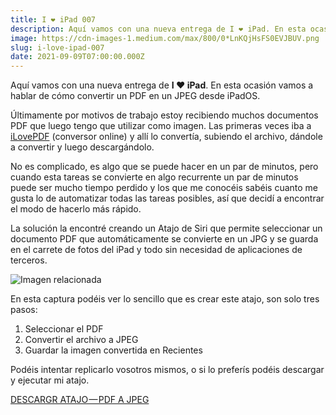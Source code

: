 ```yaml
---
title: I ❤️ iPad 007
description: Aquí vamos con una nueva entrega de I ❤️ iPad. En esta ocasión vamos a hablar de cómo convertir un PDF en un JPEG desde iPadOS.
image: https://cdn-images-1.medium.com/max/800/0*LnKQjHsFS0EVJBUV.png
slug: i-love-ipad-007
date: 2021-09-09T07:00:00.000Z
---
```


Aquí vamos con una nueva entrega de **I ❤️ iPad**. En esta ocasión vamos a hablar de cómo convertir un PDF en un JPEG desde iPadOS.

Últimamente por motivos de trabajo estoy recibiendo muchos documentos PDF que luego tengo que utilizar como imagen. Las primeras veces iba a [iLovePDF](https://www.ilovepdf.com/pdf_to_jpg) (conversor online) y allí lo convertía, subiendo el archivo, dándole a convertir y luego descargándolo.

No es complicado, es algo que se puede hacer en un par de minutos, pero cuando esta tareas se convierte en algo recurrente un par de minutos puede ser mucho tiempo perdido y los que me conocéis sabéis cuanto me gusta lo de automatizar todas las tareas posibles, así que decidí a encontrar el modo de hacerlo más rápido.

La solución la encontré creando un Atajo de Siri que permite seleccionar un documento PDF que automáticamente se convierte en un JPG y se guarda en el carrete de fotos del iPad y todo sin necesidad de aplicaciones de terceros.

![Imagen relacionada](https://cdn-images-1.medium.com/max/800/0*DdRaxVjmXrkNOz1Q.jpg)

En esta captura podéis ver lo sencillo que es crear este atajo, son solo tres pasos:

1. Seleccionar el PDF
2. Convertir el archivo a JPEG
3. Guardar la imagen convertida en Recientes

Podéis intentar replicarlo vosotros mismos, o si lo preferís podéis descargar y ejecutar mi atajo.

[DESCARGR ATAJO — PDF A JPEG](https://www.icloud.com/shortcuts/91f65176a68f4d0b998e91a64638f48c)
